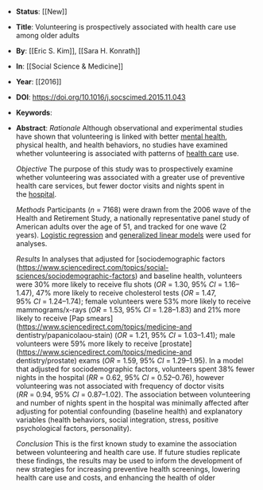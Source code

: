 - **Status**: [[New]]
- **Title**: Volunteering is prospectively associated with health care use among older adults
- **By**: [[Eric S. Kim]], [[Sara H. Konrath]]
- **In**: [[Social Science & Medicine]]
- **Year**: [[2016]]
- **DOI**: https://doi.org/10.1016/j.socscimed.2015.11.043
- **Keywords**:
- **Abstract**:
  *Rationale*
  Although observational and experimental studies have shown that volunteering is linked with better [mental health](https://www.sciencedirect.com/topics/psychology/mental-health), physical health, and health behaviors, no studies have examined whether volunteering is associated with patterns of [health care](https://www.sciencedirect.com/topics/psychology/healthcare) use.
  
  *Objective*
  The purpose of this study was to prospectively examine whether volunteering was associated with a greater use of preventive health care services, but fewer doctor visits and nights spent in the [hospital](https://www.sciencedirect.com/topics/medicine-and-dentistry/hospital).
  
  *Methods*
  Participants (*n* = 7168) were drawn from the 2006 wave of the Health and Retirement Study, a nationally representative panel study of American adults over the age of 51, and tracked for one wave (2 years). [Logistic regression](https://www.sciencedirect.com/topics/medicine-and-dentistry/logistic-regression-analysis) and [generalized linear models](https://www.sciencedirect.com/topics/social-sciences/generalized-linear-model) were used for analyses.
  
  *Results*
  In analyses that adjusted for [sociodemographic factors (https://www.sciencedirect.com/topics/social-sciences/sociodemographic-factors) and baseline health, volunteers were 30% more likely to receive flu shots (*OR* = 1.30, 95% *CI* = 1.16–1.47), 47% more likely to receive cholesterol tests (*OR* = 1.47, 95% *CI* = 1.24–1.74); female volunteers were 53% more likely to receive mammograms/x-rays (*OR* = 1.53, 95% *CI* = 1.28–1.83) and 21% more likely to receive [Pap smears](https://www.sciencedirect.com/topics/medicine-and dentistry/papanicolaou-stain) (*OR* = 1.21, 95% *CI* = 1.03–1.41); male volunteers were 59% more likely to receive [prostate](https://www.sciencedirect.com/topics/medicine-and dentistry/prostate) exams (*OR* = 1.59, 95% *CI* = 1.29–1.95). In a model that adjusted for sociodemographic factors, volunteers spent 38% fewer nights in the hospital (*RR* = 0.62, 95% *CI* = 0.52–0.76), however volunteering was not associated with frequency of doctor visits (*RR* = 0.94, 95% *CI* = 0.87–1.02). The association between volunteering and number of nights spent in the hospital was minimally affected after adjusting for potential confounding (baseline health) and explanatory variables (health behaviors, social integration, stress, positive psychological factors, personality).
  
  *Conclusion*
  This is the first known study to examine the association between volunteering and health care use. If future studies replicate these findings, the results may be used to inform the development of new strategies for increasing preventive health screenings, lowering health care use and costs, and enhancing the health of older